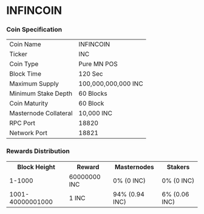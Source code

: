 INFINCOIN
=========================

### Coin Specification


<table>
<tr><td>Coin Name</td><td>INFINCOIN</td></tr>
<tr><td>Ticker</td><td>INC</td></tr>
<tr><td>Coin Type</td><td>Pure MN POS</td></tr>
<tr><td>Block Time</td><td>120 Sec</td></tr>
<tr><td>Maximum Supply</td><td>100,000,000,000 INC</td></tr>
<tr><td>Minimum Stake Depth</td><td>60 Blocks</td></tr>
<tr><td>Coin Maturity</td><td>60 Block</td></tr>
<tr><td>Masternode Collateral</td><td>10,000 INC</td></tr>
<tr><td>RPC Port</td><td>18820</td></tr>
<tr><td>Network Port</td><td>18821</td></tr>
</table>



### Rewards Distribution

<table>
<th>Block Height</th><th>Reward</th><th>Masternodes</th><th>Stakers</th>
<tr><td>1-1000</td><td>60000000 INC</td><td>0% (0 INC)</td><td>0% (0 INC)</td></tr>
<tr><td>1001-40000001000</td><td>1 INC</td><td>94% (0.94 INC)</td><td>6% (0.06 INC)</td></tr>
</table>
